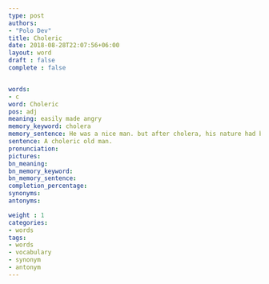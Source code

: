 ```yaml
---
type: post
authors:
- "Polo Dev"
title: Choleric
date: 2018-08-28T22:07:56+06:00
layout: word
draft : false
complete : false


words:
- c
word: Choleric
pos: adj
meaning: easily made angry
memory_keyword: cholera
memory_sentence: He was a nice man. but after cholera, his nature had been changed.
sentence: A choleric old man.
pronunciation:
pictures:
bn_meaning:
bn_memory_keyword:
bn_memory_sentence:
completion_percentage:
synonyms:
antonyms:

weight : 1
categories:
- words
tags:
- words
- vocabulary
- synonym
- antonym
---
```

